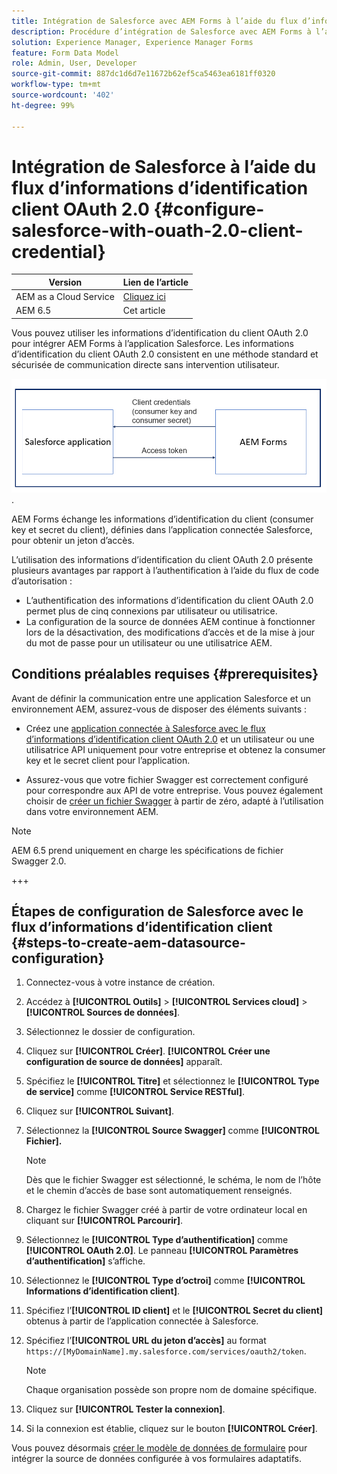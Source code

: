 ```yaml
---
title: Intégration de Salesforce avec AEM Forms à l’aide du flux d’informations d’identification client OAuth 2.0
description: Procédure d’intégration de Salesforce avec AEM Forms à l’aide du flux d’informations d’identification client OAuth 2.0
solution: Experience Manager, Experience Manager Forms
feature: Form Data Model
role: Admin, User, Developer
source-git-commit: 887dc1d6d7e11672b62ef5ca5463ea6181ff0320
workflow-type: tm+mt
source-wordcount: '402'
ht-degree: 99%

---
```


# Intégration de Salesforce à l’aide du flux d’informations d’identification client OAuth 2.0 {#configure-salesforce-with-ouath-2.0-client-credential}

| Version | Lien de l’article |
| -------- | ---------------------------- |
| AEM as a Cloud Service | [Cliquez ici](https://experienceleague.adobe.com/docs/experience-manager-cloud-service/content/forms/integrate/use-form-data-model/oauth2-client-credentials-flow-for-server-to-server-integration.html?lang=fr) |
| AEM 6.5 | Cet article |

Vous pouvez utiliser les informations d’identification du client OAuth 2.0 pour intégrer AEM Forms à l’application Salesforce. Les informations d’identification du client OAuth 2.0 consistent en une méthode standard et sécurisée de communication directe sans intervention utilisateur.

![Workflow lors de la définition de la communication entre AEM Forms et l’application Salesforce](/help/forms/using/assets/salesforce-workflow.png).

AEM Forms échange les informations d’identification du client (consumer key et secret du client), définies dans l’application connectée Salesforce, pour obtenir un jeton d’accès.

L’utilisation des informations d’identification du client OAuth 2.0 présente plusieurs avantages par rapport à l’authentification à l’aide du flux de code d’autorisation :

* L’authentification des informations d’identification du client OAuth 2.0 permet plus de cinq connexions par utilisateur ou utilisatrice.
* La configuration de la source de données AEM continue à fonctionner lors de la désactivation, des modifications d’accès et de la mise à jour du mot de passe pour un utilisateur ou une utilisatrice AEM.

## Conditions préalables requises {#prerequisites}

Avant de définir la communication entre une application Salesforce et un environnement AEM, assurez-vous de disposer des éléments suivants :

* Créez une [application connectée à Salesforce avec le flux d’informations d’identification client OAuth 2.0](https://help.salesforce.com/s/articleView?id=sf.connected_app_client_credentials_setup.htm&amp;type=5) et un utilisateur ou une utilisatrice API uniquement pour votre entreprise et obtenez la consumer key et le secret client pour l’application.

* Assurez-vous que votre fichier Swagger est correctement configuré pour correspondre aux API de votre entreprise. Vous pouvez également choisir de [créer un fichier Swagger](https://experienceleague.adobe.com/docs/experience-manager-learn/cloud-service/forms/integrate-with-salesforce/describe-rest-api.html?lang=fr) à partir de zéro, adapté à l’utilisation dans votre environnement AEM.
>[!NOTE]
>
> AEM 6.5 prend uniquement en charge les spécifications de fichier Swagger 2.0.

+++

## Étapes de configuration de Salesforce avec le flux d’informations d’identification client {#steps-to-create-aem-datasource-configuration}

1. Connectez-vous à votre instance de création.
1. Accédez à **[!UICONTROL Outils]** > **[!UICONTROL Services cloud]** > **[!UICONTROL Sources de données]**.
1. Sélectionnez le dossier de configuration.
1. Cliquez sur **[!UICONTROL Créer]**. **[!UICONTROL Créer une configuration de source de données]** apparaît.
1. Spécifiez le **[!UICONTROL Titre]** et sélectionnez le **[!UICONTROL Type de service]** comme **[!UICONTROL Service RESTful]**.
1. Cliquez sur **[!UICONTROL Suivant]**.
1. Sélectionnez la **[!UICONTROL Source Swagger]** comme **[!UICONTROL Fichier].**
   >[!NOTE]
   >
   > Dès que le fichier Swagger est sélectionné, le schéma, le nom de l’hôte et le chemin d’accès de base sont automatiquement renseignés.

1. Chargez le fichier Swagger créé à partir de votre ordinateur local en cliquant sur **[!UICONTROL Parcourir]**.
1. Sélectionnez le **[!UICONTROL Type d’authentification]** comme **[!UICONTROL OAuth 2.0]**. Le panneau **[!UICONTROL Paramètres d’authentification]** s’affiche.
1. Sélectionnez le **[!UICONTROL Type d’octroi]** comme **[!UICONTROL Informations d’identification client]**.
1. Spécifiez l’**[!UICONTROL ID client]** et le **[!UICONTROL Secret du client]** obtenus à partir de l’application connectée à Salesforce.
1. Spécifiez l’**[!UICONTROL URL du jeton d’accès]** au format
   `https://[MyDomainName].my.salesforce.com/services/oauth2/token`.

   >[!NOTE]
   >
   > Chaque organisation possède son propre nom de domaine spécifique.

1. Cliquez sur **[!UICONTROL Tester la connexion]**.
1. Si la connexion est établie, cliquez sur le bouton **[!UICONTROL Créer]**.

Vous pouvez désormais [créer le modèle de données de formulaire](https://experienceleague.adobe.com/docs/experience-manager-65-2025/forms/form-data-model/create-form-data-models.html?lang=en) pour intégrer la source de données configurée à vos formulaires adaptatifs.

